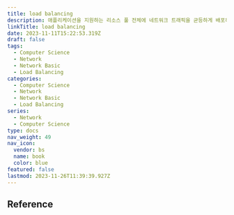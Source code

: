 ```yaml
---
title: load balancing
description: 애플리케이션을 지원하는 리소스 풀 전체에 네트워크 트래픽을 균등하게 배포하는 방법
linkTitle: load balancing
date: 2023-11-11T15:22:53.319Z
draft: false
tags:
  - Computer Science
  - Network
  - Network Basic
  - Load Balancing
categories:
  - Computer Science
  - Network
  - Network Basic
  - Load Balancing
series:
  - Network
  - Computer Science
type: docs
nav_weight: 49
nav_icon:
  vendor: bs
  name: book
  color: blue
featured: false
lastmod: 2023-11-26T11:39:39.927Z
---
```


## Reference
